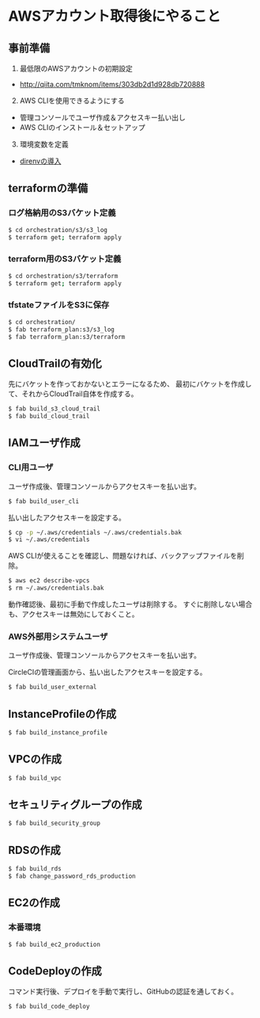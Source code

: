 # AWSアカウント取得後にやること

## 事前準備

1. 最低限のAWSアカウントの初期設定
 * http://qiita.com/tmknom/items/303db2d1d928db720888
2. AWS CLIを使用できるようにする
 * 管理コンソールでユーザ作成＆アクセスキー払い出し
 * AWS CLIのインストール＆セットアップ
3. 環境変数を定義
 * [direnvの導入](/document/design/direnv/README.md)


## terraformの準備

### ログ格納用のS3バケット定義

```bash
$ cd orchestration/s3/s3_log
$ terraform get; terraform apply
```

### terraform用のS3バケット定義

```bash
$ cd orchestration/s3/terraform
$ terraform get; terraform apply
```

### tfstateファイルをS3に保存

```bash
$ cd orchestration/
$ fab terraform_plan:s3/s3_log
$ fab terraform_plan:s3/terraform
```


## CloudTrailの有効化

先にバケットを作っておかないとエラーになるため、
最初にバケットを作成して、それからCloudTrail自体を作成する。

```bash
$ fab build_s3_cloud_trail
$ fab build_cloud_trail
```


## IAMユーザ作成

### CLI用ユーザ

ユーザ作成後、管理コンソールからアクセスキーを払い出す。

```bash
$ fab build_user_cli
```

払い出したアクセスキーを設定する。

```bash
$ cp -p ~/.aws/credentials ~/.aws/credentials.bak
$ vi ~/.aws/credentials
```

AWS CLIが使えることを確認し、問題なければ、バックアップファイルを削除。

```bash
$ aws ec2 describe-vpcs
$ rm ~/.aws/credentials.bak
```

動作確認後、最初に手動で作成したユーザは削除する。
すぐに削除しない場合も、アクセスキーは無効にしておくこと。


### AWS外部用システムユーザ

ユーザ作成後、管理コンソールからアクセスキーを払い出す。

CircleCIの管理画面から、払い出したアクセスキーを設定する。

```bash
$ fab build_user_external
```


## InstanceProfileの作成

```bash
$ fab build_instance_profile
```


## VPCの作成

```bash
$ fab build_vpc
```


## セキュリティグループの作成

```bash
$ fab build_security_group
```


## RDSの作成

```bash
$ fab build_rds
$ fab change_password_rds_production
```


## EC2の作成

### 本番環境

```bash
$ fab build_ec2_production
```


## CodeDeployの作成

コマンド実行後、デプロイを手動で実行し、GitHubの認証を通しておく。

```bash
$ fab build_code_deploy
```

